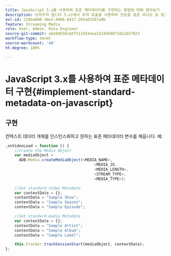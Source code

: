 ```yaml
---
title: JavaScript 3.x를 사용하여 표준 메타데이터를 구현하는 방법에 대해 알아보기
description: 브라우저 앱(JS 3.x)에서 추적 호출을 사용하여 전송할 표준 비디오 및 광고 메타데이터를 설정하는 방법에 대해 알아봅니다.
exl-id: 228ba000-10e2-4906-8417-265a03367a9b
feature: Streaming Media
role: User, Admin, Data Engineer
source-git-commit: a6a9d550cbdf511b93eea132445607102a557823
workflow-type: tm+mt
source-wordcount: '48'
ht-degree: 100%

---
```


# JavaScript 3.x를 사용하여 표준 메타데이터 구현{#implement-standard-metadata-on-javascript}

## 구현

컨텍스트 데이터 개체를 인스턴스화하고 원하는 표준 메타데이터 변수를 채웁니다. 예:

```js
_onVideoLoad = function () {
    //Create the Media Object
    var mediaObject =
      ADB.Media.createMediaObject(<MEDIA_NAME>,
                                       <MEDIA_ID,
                                       <MEDIA_LENGTH>,
                                       <STREAM_TYPE>,
                                       <MEDIA_TYPE>);

    //Set standard Video Metadata
    var contextData = {};
    contextData = "Sample Show";
    contextData = "Sample Season";
    contextData = "Sample Episode";

    //Set standard Audio Metadata
    var contextData = {};
    contextData = "Sample Artist";
    contextData = "Sample Album";
    contextData = "Sample Label";

    this.tracker.trackSessionStart(mediaObject, contextData);
};
```

